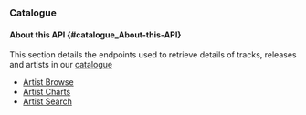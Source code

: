 ### Catalogue

#### About this API {#catalogue_About-this-API}

This section details the endpoints used to retrieve details of tracks, releases and artists in our [catalogue](http://docs.7digital.com/#catalogue)

* [Artist Browse](/7Digital/catalog-browse.md)
* [Artist Charts](/7Digital/catalog-chart.md)
* [Artist Search](/7Digital/catalog-search.md)



